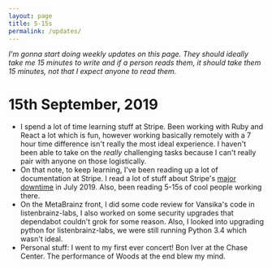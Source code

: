 ```yaml
---
layout: page
title: 5-15s
permalink: /updates/
---
```


*I'm gonna start doing weekly updates on this page. They should ideally take me 15 minutes to write and if a person reads them, it should take them 15 minutes, not that I expect anyone to read them.*

# 15th September, 2019

* I spend a lot of time learning stuff at Stripe. Been working with Ruby
and React a lot which is fun, however working basically remotely with a
7 hour time difference isn't really the most ideal experience. I haven't
been able to take on the *really* challenging tasks because I can't
really pair with anyone on those logistically.
* On that note, to keep learning, I've been reading up a lot of documentation
at Stripe. I read a lot of stuff about Stripe's [major downtime](https://stripe.com/rcas/2019-07-10)
in July 2019. Also, been reading 5-15s of cool people working there.
* On the MetaBrainz front, I did some code review for Vansika's code in listenbrainz-labs,
I also worked on some security upgrades that dependabot couldn't grok for some reason.
Also, I looked into upgrading python for listenbrainz-labs, we were still running Python 3.4
which wasn't ideal.
* Personal stuff: I went to my first ever concert! Bon Iver at the Chase Center. The performance
of Woods at the end blew my mind.
